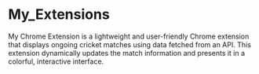 # My_Extensions
My Chrome Extension is a lightweight and user-friendly Chrome extension that displays ongoing cricket matches using data fetched from an API. This extension dynamically updates the match information and presents it in a colorful, interactive interface.
